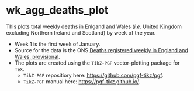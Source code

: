 # wk_agg_deaths_plot
This plots total weekly deaths in Enlgand and Wales (_i.e._ United Kingdom excluding Northern Ireland and Scotland) by week of the year.
* Week 1 is the first week of January.
* Source for the data is the ONS [Deaths registered weekly in England and Wales, provisional](https://www.ons.gov.uk/peoplepopulationandcommunity/birthsdeathsandmarriages/deaths/datasets/weeklyprovisionalfiguresondeathsregisteredinenglandandwales).
* The plots are created using the `TikZ-PGF` vector-plotting package for `TeX`. 
  * `TikZ-PGF` repositiory here: https://github.com/pgf-tikz/pgf.
  * `TikZ-PGF` manual here: https://pgf-tikz.github.io/.

